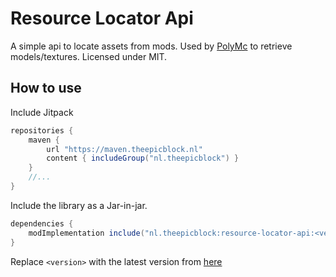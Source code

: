 # Resource Locator Api
A simple api to locate assets from mods. Used by [PolyMc](https://github.com/TheEpicBlock/PolyMc) to retrieve models/textures.
Licensed under MIT.

## How to use
Include Jitpack
```groovy
repositories {
    maven {
        url "https://maven.theepicblock.nl"
        content { includeGroup("nl.theepicblock") }
    }
    //...
}
```
Include the library as a Jar-in-jar.
```groovy
dependencies {
	modImplementation include("nl.theepicblock:resource-locator-api:<version>")
}
```
Replace `<version>` with the latest version from [here](https://github.com/TheEpicBlock/resource-locator-api/releases)